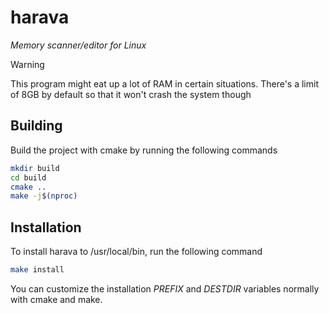 # harava

*Memory scanner/editor for Linux*

> [!WARNING]
> This program might eat up a lot of RAM in certain situations. There's a limit of 8GB by default so that it won't crash the system though

## Building
Build the project with cmake by running the following commands
```sh
mkdir build
cd build
cmake ..
make -j$(nproc)
```

## Installation
To install harava to /usr/local/bin, run the following command
```sh
make install
```
You can customize the installation *PREFIX* and *DESTDIR* variables normally with cmake and make.
